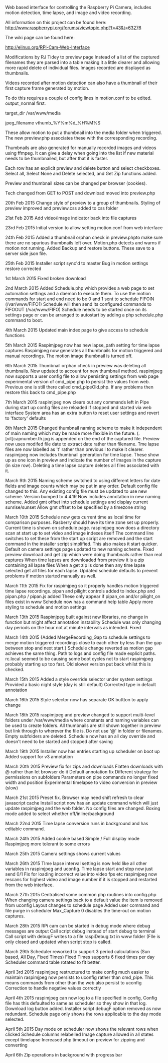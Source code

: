 Web based interface for controlling the Raspberry Pi Camera, includes motion detection, time lapse, and image and video recording.

All information on this project can be found here: http://www.raspberrypi.org/forums/viewtopic.php?f=43&t=63276

The wiki page can be found here:

http://elinux.org/RPi-Cam-Web-Interface

Modifications by RJ Tidey to preview page
Instead of a list of the captured filenames they are parsed into a table
making it a little clearer and allowing more rapid delete of individual files.
Images recorded are displayed as thumbnails.

Videos recorded after motion detection can also have a thumbnail of their first
capture frame generated by motion.

To do this requires a couple of config lines in motion.conf to be edited.
output_normal first.

target_dir /var/www/media

jpeg_filename vthumb_%Y%m%d_%H%M%S

These allow motion to put a thumbnail into the media folder when triggered.
The new preview.php associates these with the corresponding recording.

Thumbnails are also generated for manually recorded images
and videos using ffmpeg. It can give a delay when going into the list if new material needs
to be thumbnailed, but after that it is faster.

Each row has an explicit preview and delete button and select checkboxes.
Select all, Select None and Delete selected, and Get Zip functions added.

Preview and thumbnail sizes can be changed per browser (cookies).

Tech changed from GET to POST and download moved into preview.php

20th Feb 2015
Change style of preview to a group of thumbnails.
Styling of preview improved and preview.css added to css folder

21st Feb 2015
Add video/image indicator back into file captures

23rd Feb 2015
Initial version to allow setting motion.conf from web interface

24th Feb 2015
Added a thumbnail orphan check in preview.phpto make sure there are no spurious thumbnails left over.
Motion.php detects and warns if motion not running.
Added Backup and restore buttons. These save to a server side json file.

25th Feb 2015
Installer script sync'd to master
Bug in motion settings restore corrected

1st March 2015
Fixed broken download

2nd March 2015
Added Schedule.php which provides a web page to set automation settings and a daemon to execute them.
To use the motion commands for start and end need to be 0 and 1 sent to schedule FIFOIN (/var/www/FIFO1)
Schedule will then send its configured commands to FIFOOUT (/var/www/FIFO)
Schedule needs to be started once on its settings page or can be arranged to autostart by adding a php schedule.php
command to boot.

4th March 2015
Updated main index page to give access to schedule functions

5th March 2015
Raspimjpeg now has new lapse_path setting for time lapse captures
Raspimjpeg now generates all thumbnails for motion triggered and manual recordings.
The motion image thumbnail is turned off.

6th March 2015
Thumbnail orphan check in preview was deleting all thumbnails. Now updated to
account for new thumbnail method.
raspimjpeg now supports a user config file to allow persisting settings from web page
experimental version of cmd_pipe.php to persist the values from web.
Previous one is still there called cmd_pipeOld.php. If any problems then restore this
back to cmd_pipe.php

7th March 2015
raspimjpeg now clears out any commands left in Pipe during start up
config files are reloaded if stopped and started via web interface
System area has an extra button to reset user settings and revert to 'factory' defaults

8th March 2015
Changed thumbnail naming scheme to make it independent of main naming which may be made
more flexible in the future.
(.[vit]capnumber.th.jpg is appended on the end of the captured file.
Preview now uses modifed file date to extract date rather than filename.
Tme lapse files are now labelled as 't' rather than previous l to make it clearer.
raspimjpeg now includes thumbnail generation for time lapse. These show up as
one icon in preview and indicate the number of images in the capture (in size row).
Deleting a time lapse capture deletes all files associated with it.

March 9th 2015
Naming scheme switched to using different letters for date fields and image counts
which may be put in any order. Default config file changed to this. Any existing config
file must be updated to use new scheme.
Version bumped to 4.4.1R Now includes annotation in new naming scheme.
Added gmt offset into schedule settings and display current sunrise/sunset
Allow gmt offset to be specified by a timezone string

March 10th 2015
Schedule now gets current time as local time for comparison purposes. Rasberry
should have its time zone set up properly. Current time is shown on schedule page.
raspimjpeg now does a directory scan at start up to set video and image indexes itself
The command line switches to set these from the start up script are removed and the
start command in the installer script simplified. This also makes it start quicker.
Default on camera settings page updated to new naming scheme.
Fixed preview download and get zip which were doing thumbnails rather than real captures
When time lapses are downloaded from preview it is a zip containing all lapse files
When a get zip is done then any time lapse selected get all files for each lapse. 
Updated schedule defaults to prevent problems if motion started manually as well.

March 11th 2015
Fix for raspimjpeg so it properly handles motion triggered time lapse recordings.
pipan and pilight controls added to index.php and pipan.php / pipan.js added
These only appear if pipan_on and/or pilight_on files exist in www
Schedule now has a command help table
Apply more styling to schedule and motion settings

March 13th 2015
Raspimjpeg built against new libraries, no change in function but might affect
annotation instability
Schedule was only changing day periods on the hour not at minute intervals as intended. Fixed

March 14th 2015
{Added MergeRecording_Gap to schedule settings to merge motion triggered recordings close
to each other by less than the gap between stop and next start.}
Schedule change reverted as motion gap achieves the same thing.
Path to logs and config file made explicit paths.
rc.local seemed to be causing some boot cycles not to start raspimjpeg probably
starting up too fast. Old slower version put back whilst this is checked.

March 15th 2015
Added a style override selector under system settings
Provided a basic night style (day is still default)
Corrected type in default annotation

March 16th 2015
Style selector now has separate OK buttton to apply change

March 18th 2015
raspimjpeg and preview changed to support multi-level folders
under /var/www/media where constants and naming variables can be used to
create folders. All thumbnails are still shown together in preview but link
through to wherever the file is. Do not use '@' in folder or filenames.
Empty subfolders are deleted.
Schedule now has an all day override and doesn't need to be started and stopped after saving

March 19th 2015
Installer now has entries starting up scheduler on boot up
Added support for v3 annotation

March 20th 2015
Preview fix for zips and downloads
Flatten downloads with @ rather than let browser do it
Default annotation fix
Different strategy for permissions on subfolders
Parameters on pipe commands no longer fixed width and position
Experimental timelapse to video conversion in preview (slow)

March 21st 2015
Preset fix. Browser may need shift refresh to clear javascript cache
Install script now has an update command which will just update raspimjpeg and the web
folder. No config files are changed.
Boxing mode added to select whether off/inline/background

March 22nd 2015
Time lapse conversion runs in background and has editable command.

March 24th 2015
Added cookie based Simple / Full display mode
Raspimjpeg more tolerant to some errors

March 25th 2015
Camera settings shows current values

March 26th 2015
TIme lapse interval setting is now held like all other variables in
raspimjpeg and uconfig. Time lapse start and stop now just send 0/1
Fix for loading incorrect value into video fps etc
raspimjpeg now rescans for highest video and image number if it is
stopped and restarted from the web interface.

March 27th 2015
Centralised some common php routines into config.php
When changing camera settings back to a default value the item is
removed from uconfig
Layout changes to schedule page
Added user command and file purge in scheduler
Max_Capture 0 disables the time-out on motion captures.

March 28th 2015
RPi cam can be started in debug mode where debug messages are output
Call script debug instead of start debug to terminal
Call script with debugF writes to a file raspiDebug.txt in www folder
(FIle is only closed and updated when script stop is called.

March 29th
Scheduler reworked to support 3 period calculations (Sun based, All Day, Fixed Times)
Fixed Times supports 6 fixed times per day
Scheduler command table rotated to fit better.

April 3rd 2015
raspimjpeg restructured to make config much easier to maintain
raspimjpeg now persists to uconfig rather than cmd_pipe.
This means commands from other than the web also persist to uconfig
Correction to handle negative values correctly

April 4th 2015
raspimjpeg can now log to a file specified in config, Config file
has this defaulted to same as scheduler so they show in that log.
Download log button added.
Installer script debugF option removed as now redundant.
Schedule page only shows the rows applicable to the day mode selected.

April 5th 2015
Day mode on scheduler now shows the relevant rows when clicked
Schedule columns relabelled
Image capture allowed in all states except timelapse
Increased php timeout on preview for zipping and converting

April 6th
Zip operations in background with progress bar

